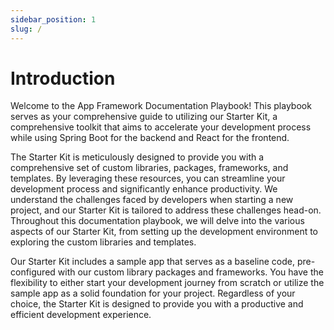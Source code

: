 ```yaml
---
sidebar_position: 1
slug: /
---
```


# Introduction

Welcome to the App Framework Documentation Playbook! This playbook serves as your comprehensive guide to utilizing our Starter Kit, a comprehensive toolkit that aims to accelerate your development process while using Spring Boot for the backend and React for the frontend.

The Starter Kit is meticulously designed to provide you with a comprehensive set of custom libraries, packages, frameworks, and templates. By leveraging these resources, you can streamline your development process and significantly enhance productivity. We understand the challenges faced by developers when starting a new project, and our Starter Kit is tailored to address these challenges head-on. Throughout this documentation playbook, we will delve into the various aspects of our Starter Kit, from setting up the development environment to exploring the custom libraries and templates.

Our Starter Kit includes a sample app that serves as a baseline code, pre-configured with our custom library packages and frameworks. You have the flexibility to either start your development journey from scratch or utilize the sample app as a solid foundation for your project. Regardless of your choice, the Starter Kit is designed to provide you with a productive and efficient development experience.